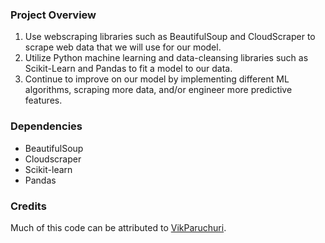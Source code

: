 ### Project Overview
1. Use webscraping libraries such as BeautifulSoup and CloudScraper to scrape web data that we will use for our model. 
2. Utilize Python machine learning and data-cleansing libraries such as Scikit-Learn and Pandas to fit a model to our data.
3. Continue to improve on our model by implementing different ML algorithms, scraping more data, and/or engineer more predictive features.

### Dependencies
* BeautifulSoup
* Cloudscraper
* Scikit-learn
* Pandas 

### Credits
Much of this code can be attributed to [VikParuchuri](https://github.com/dataquestio/project-walkthroughs/tree/master/football_matches).
